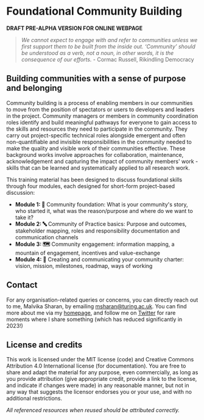 # Foundational Community Building

**DRAFT PRE-ALPHA VERSION FOR ONLINE WEBPAGE**

> *We cannot expect to engage with and refer to communities unless we first support them to be built from the inside out. ‘Community’ should be understood as a verb, not a noun, in other words, it is the consequence of our efforts.* - Cormac Russell, Rikindling Democracy

## Building communities with a sense of purpose and belonging

Community building is a process of enabling members in our communities to move from the position of spectators or users to developers and leaders in the project. 
Community managers or members in community coordination roles identify and build meaningful pathways for everyone to gain access to the skills and resources they need to participate in the community. 
They carry out project-specific technical roles alongside emergent and often non-quantifiable and invisible responsibilities in the community needed to make the quality and visible work of their communities effective. 
These background works involve approaches for collaboration, maintenance, acknowledgement and capturing the impact of community members' work - skills that can be learned and systematically applied to all research work.

This training material has been designed to discuss foundational skills through four modules, each designed for short-form project-based discussion:

- **Module 1: 🚧** Community foundation: What is your community's story, who started it, what was the reason/purpose and where do we want to take it?
- **Module 2: 🔤** Community of Practice basics: Purpose and outcomes, stakeholder mapping, roles and responsibility documentation and communication channels
- **Module 3: 🗺** Community engagement: information mapping, a mountain of engagement, incentives and value-exchange
- **Module 4: 📜** Creating and communicating your community charter: vision, mission, milestones, roadmap, ways of working

## Contact 

For any organisation-related queries or concerns, you can directly reach out to me, Malvika Sharan, by emailing [msharan@turing.ac.uk](mailto:msharan@turing.ac.uk).
You can find more about me via my [homepage](https://malvikasharan.github.io/), and follow me on [Twitter](https://twitter.com/MalvikaSharan) for rare moments where I share something (which has reduced significantly in 2023!)

## License and credits

This work is licensed under the MIT license (code) and Creative Commons Attribution 4.0 International license (for documentation). You are free to share and adapt the material for any purpose, even commercially, as long as you provide attribution (give appropriate credit, provide a link to the license, and indicate if changes were made) in any reasonable manner, but not in any way that suggests the licensor endorses you or your use, and with no additional restrictions.

_All referenced resources when reused should be attributed correctly._